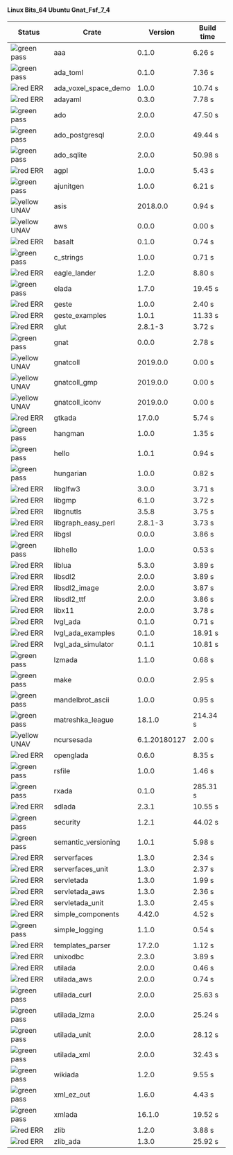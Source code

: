 #### Linux Bits_64 Ubuntu Gnat_Fsf_7_4

| Status | Crate | Version | Build time |
| --- | --- | --- | --- |
|![green](https://placehold.it/8/00aa00/000000?text=+) pass | aaa | 0.1.0 |  6.26 s |
|![green](https://placehold.it/8/00aa00/000000?text=+) pass | ada_toml | 0.1.0 |  7.36 s |
|![red](https://placehold.it/8/ff0000/000000?text=+) ERR  | ada_voxel_space_demo | 1.0.0 |  10.74 s |
|![red](https://placehold.it/8/ff0000/000000?text=+) ERR  | adayaml | 0.3.0 |  7.78 s |
|![green](https://placehold.it/8/00aa00/000000?text=+) pass | ado | 2.0.0 |  47.50 s |
|![green](https://placehold.it/8/00aa00/000000?text=+) pass | ado_postgresql | 2.0.0 |  49.44 s |
|![green](https://placehold.it/8/00aa00/000000?text=+) pass | ado_sqlite | 2.0.0 |  50.98 s |
|![red](https://placehold.it/8/ff0000/000000?text=+) ERR  | agpl | 1.0.0 |  5.43 s |
|![green](https://placehold.it/8/00aa00/000000?text=+) pass | ajunitgen | 1.0.0 |  6.21 s |
|![yellow](https://placehold.it/8/ffbb00/000000?text=+) UNAV | asis | 2018.0.0 |  0.94 s |
|![yellow](https://placehold.it/8/ffbb00/000000?text=+) UNAV | aws | 0.0.0 |  0.00 s |
|![red](https://placehold.it/8/ff0000/000000?text=+) ERR  | basalt | 0.1.0 |  0.74 s |
|![green](https://placehold.it/8/00aa00/000000?text=+) pass | c_strings | 1.0.0 |  0.71 s |
|![red](https://placehold.it/8/ff0000/000000?text=+) ERR  | eagle_lander | 1.2.0 |  8.80 s |
|![green](https://placehold.it/8/00aa00/000000?text=+) pass | elada | 1.7.0 |  19.45 s |
|![red](https://placehold.it/8/ff0000/000000?text=+) ERR  | geste | 1.0.0 |  2.40 s |
|![red](https://placehold.it/8/ff0000/000000?text=+) ERR  | geste_examples | 1.0.1 |  11.33 s |
|![red](https://placehold.it/8/ff0000/000000?text=+) ERR  | glut | 2.8.1-3 |  3.72 s |
|![green](https://placehold.it/8/00aa00/000000?text=+) pass | gnat | 0.0.0 |  2.78 s |
|![yellow](https://placehold.it/8/ffbb00/000000?text=+) UNAV | gnatcoll | 2019.0.0 |  0.00 s |
|![yellow](https://placehold.it/8/ffbb00/000000?text=+) UNAV | gnatcoll_gmp | 2019.0.0 |  0.00 s |
|![yellow](https://placehold.it/8/ffbb00/000000?text=+) UNAV | gnatcoll_iconv | 2019.0.0 |  0.00 s |
|![red](https://placehold.it/8/ff0000/000000?text=+) ERR  | gtkada | 17.0.0 |  5.74 s |
|![green](https://placehold.it/8/00aa00/000000?text=+) pass | hangman | 1.0.0 |  1.35 s |
|![green](https://placehold.it/8/00aa00/000000?text=+) pass | hello | 1.0.1 |  0.94 s |
|![green](https://placehold.it/8/00aa00/000000?text=+) pass | hungarian | 1.0.0 |  0.82 s |
|![red](https://placehold.it/8/ff0000/000000?text=+) ERR  | libglfw3 | 3.0.0 |  3.71 s |
|![red](https://placehold.it/8/ff0000/000000?text=+) ERR  | libgmp | 6.1.0 |  3.72 s |
|![red](https://placehold.it/8/ff0000/000000?text=+) ERR  | libgnutls | 3.5.8 |  3.75 s |
|![red](https://placehold.it/8/ff0000/000000?text=+) ERR  | libgraph_easy_perl | 2.8.1-3 |  3.73 s |
|![red](https://placehold.it/8/ff0000/000000?text=+) ERR  | libgsl | 0.0.0 |  3.86 s |
|![green](https://placehold.it/8/00aa00/000000?text=+) pass | libhello | 1.0.0 |  0.53 s |
|![red](https://placehold.it/8/ff0000/000000?text=+) ERR  | liblua | 5.3.0 |  3.89 s |
|![red](https://placehold.it/8/ff0000/000000?text=+) ERR  | libsdl2 | 2.0.0 |  3.89 s |
|![red](https://placehold.it/8/ff0000/000000?text=+) ERR  | libsdl2_image | 2.0.0 |  3.87 s |
|![red](https://placehold.it/8/ff0000/000000?text=+) ERR  | libsdl2_ttf | 2.0.0 |  3.86 s |
|![red](https://placehold.it/8/ff0000/000000?text=+) ERR  | libx11 | 2.0.0 |  3.78 s |
|![red](https://placehold.it/8/ff0000/000000?text=+) ERR  | lvgl_ada | 0.1.0 |  0.71 s |
|![red](https://placehold.it/8/ff0000/000000?text=+) ERR  | lvgl_ada_examples | 0.1.0 |  18.91 s |
|![red](https://placehold.it/8/ff0000/000000?text=+) ERR  | lvgl_ada_simulator | 0.1.1 |  10.81 s |
|![green](https://placehold.it/8/00aa00/000000?text=+) pass | lzmada | 1.1.0 |  0.68 s |
|![green](https://placehold.it/8/00aa00/000000?text=+) pass | make | 0.0.0 |  2.95 s |
|![green](https://placehold.it/8/00aa00/000000?text=+) pass | mandelbrot_ascii | 1.0.0 |  0.95 s |
|![green](https://placehold.it/8/00aa00/000000?text=+) pass | matreshka_league | 18.1.0 |  214.34 s |
|![yellow](https://placehold.it/8/ffbb00/000000?text=+) UNAV | ncursesada | 6.1.20180127 |  2.00 s |
|![red](https://placehold.it/8/ff0000/000000?text=+) ERR  | openglada | 0.6.0 |  8.35 s |
|![green](https://placehold.it/8/00aa00/000000?text=+) pass | rsfile | 1.0.0 |  1.46 s |
|![green](https://placehold.it/8/00aa00/000000?text=+) pass | rxada | 0.1.0 |  285.31 s |
|![red](https://placehold.it/8/ff0000/000000?text=+) ERR  | sdlada | 2.3.1 |  10.55 s |
|![green](https://placehold.it/8/00aa00/000000?text=+) pass | security | 1.2.1 |  44.02 s |
|![green](https://placehold.it/8/00aa00/000000?text=+) pass | semantic_versioning | 1.0.1 |  5.98 s |
|![red](https://placehold.it/8/ff0000/000000?text=+) ERR  | serverfaces | 1.3.0 |  2.34 s |
|![red](https://placehold.it/8/ff0000/000000?text=+) ERR  | serverfaces_unit | 1.3.0 |  2.37 s |
|![red](https://placehold.it/8/ff0000/000000?text=+) ERR  | servletada | 1.3.0 |  1.99 s |
|![red](https://placehold.it/8/ff0000/000000?text=+) ERR  | servletada_aws | 1.3.0 |  2.36 s |
|![red](https://placehold.it/8/ff0000/000000?text=+) ERR  | servletada_unit | 1.3.0 |  2.45 s |
|![red](https://placehold.it/8/ff0000/000000?text=+) ERR  | simple_components | 4.42.0 |  4.52 s |
|![green](https://placehold.it/8/00aa00/000000?text=+) pass | simple_logging | 1.1.0 |  0.54 s |
|![red](https://placehold.it/8/ff0000/000000?text=+) ERR  | templates_parser | 17.2.0 |  1.12 s |
|![red](https://placehold.it/8/ff0000/000000?text=+) ERR  | unixodbc | 2.3.0 |  3.89 s |
|![red](https://placehold.it/8/ff0000/000000?text=+) ERR  | utilada | 2.0.0 |  0.46 s |
|![red](https://placehold.it/8/ff0000/000000?text=+) ERR  | utilada_aws | 2.0.0 |  0.74 s |
|![green](https://placehold.it/8/00aa00/000000?text=+) pass | utilada_curl | 2.0.0 |  25.63 s |
|![green](https://placehold.it/8/00aa00/000000?text=+) pass | utilada_lzma | 2.0.0 |  25.24 s |
|![green](https://placehold.it/8/00aa00/000000?text=+) pass | utilada_unit | 2.0.0 |  28.12 s |
|![green](https://placehold.it/8/00aa00/000000?text=+) pass | utilada_xml | 2.0.0 |  32.43 s |
|![green](https://placehold.it/8/00aa00/000000?text=+) pass | wikiada | 1.2.0 |  9.55 s |
|![green](https://placehold.it/8/00aa00/000000?text=+) pass | xml_ez_out | 1.6.0 |  4.43 s |
|![green](https://placehold.it/8/00aa00/000000?text=+) pass | xmlada | 16.1.0 |  19.52 s |
|![red](https://placehold.it/8/ff0000/000000?text=+) ERR  | zlib | 1.2.0 |  3.88 s |
|![red](https://placehold.it/8/ff0000/000000?text=+) ERR  | zlib_ada | 1.3.0 |  25.92 s |
